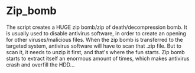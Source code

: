 # Zip_bomb
The script creates a HUGE zip bomb/zip of death/decompression bomb. It is usually used to disable antivirus software, in order to create an opening for other viruses/malicious files. When the zip bomb is transferred to the targeted system, antivirus software will have to scan that .zip file. But to scan it, it needs to unzip it first, and that's where the fun starts. Zip bomb starts to extract itself an enormous amount of times, which makes antivirus crash and overfill the HDD...
